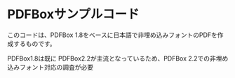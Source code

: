 # PDFBoxサンプルコード

このコードは、PDFBox 1.8をベースに日本語で非埋め込みフォントのPDFを作成するものです。

PDFBox1.8は既に PDFBox2.2が主流となっているため、PDFBox 2.2での非埋め込みフォント対応の調査が必要
